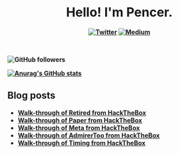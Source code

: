 <p>
  <h1 align="center"><b>Hello! I'm Pencer.</h1>
</p>
<p align="center">
 <a href="https://twitter.com/pencer_io"><img src="https://img.shields.io/badge/twitter-%231DA1F2.svg?&style=for-the-badge&logo=twitter&logoColor=white" alt="Twitter"  /></a>
 <a href="https://pencer.medium.com"><img src="https://img.shields.io/badge/medium-%2312100E.svg?&style=for-the-badge&logo=medium&logoColor=white" alt="Medium" /></a>
</p>
<br />

![GitHub followers](https://img.shields.io/github/followers/pencer-io?style=social)

[![Anurag's GitHub stats](https://github-readme-stats.vercel.app/api?username=pencer-io)](https://github.com/anuraghazra/github-readme-stats)

## Blog posts
<!-- BLOG-POST-LIST:START -->
- [Walk-through of Retired from HackTheBox](https://pencer.io/ctf/ctf-htb-retired-protected/)
- [Walk-through of Paper from HackTheBox](https://pencer.io/ctf/ctf-htb-paper/)
- [Walk-through of Meta from HackTheBox](https://pencer.io/ctf/ctf-htb-meta/)
- [Walk-through of AdmirerToo from HackTheBox](https://pencer.io/ctf/ctf-htb-admirertoo/)
- [Walk-through of Timing from HackTheBox](https://pencer.io/ctf/ctf-htb-timing/)
<!-- BLOG-POST-LIST:END -->
